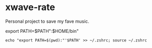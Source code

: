 # xwave-rate
Personal project to save my fave music.

export PATH=$PATH":$HOME/bin"

<!-- https://stackoverflow.com/questions/27494758/how-do-i-make-a-python-script-executable -->
`echo "export PATH=$(pwd):"'$PATH' >> ~/.zshrc; source ~/.zshrc`